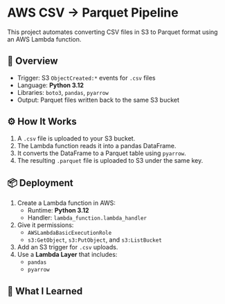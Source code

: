 # AWS CSV → Parquet Pipeline

This project automates converting CSV files in S3 to Parquet format using an AWS Lambda function.

## 🧩 Overview
- Trigger: S3 `ObjectCreated:*` events for `.csv` files
- Language: **Python 3.12**
- Libraries: `boto3`, `pandas`, `pyarrow`
- Output: Parquet files written back to the same S3 bucket

## ⚙️ How It Works
1. A `.csv` file is uploaded to your S3 bucket.
2. The Lambda function reads it into a pandas DataFrame.
3. It converts the DataFrame to a Parquet table using `pyarrow`.
4. The resulting `.parquet` file is uploaded to S3 under the same key.

## 📦 Deployment
1. Create a Lambda function in AWS:
   - Runtime: **Python 3.12**
   - Handler: `lambda_function.lambda_handler`
2. Give it permissions:
   - `AWSLambdaBasicExecutionRole`
   - `s3:GetObject`, `s3:PutObject`, and `s3:ListBucket`
3. Add an S3 trigger for `.csv` uploads.
4. Use a **Lambda Layer** that includes:
   - `pandas`
   - `pyarrow`

## 🧠 What I Learned

